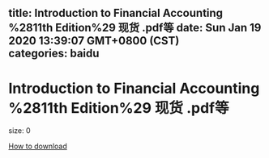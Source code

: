 
title: Introduction to Financial Accounting %2811th Edition%29 现货 .pdf等
date: Sun Jan 19 2020 13:39:07 GMT+0800 (CST)    
categories: baidu
---

# Introduction to Financial Accounting %2811th Edition%29 现货 .pdf等
size: 0
 
 

[How to download](https://bpcam.bemobtrk.com/go/2ceec3aa-1ca2-46d6-b9ff-aaa5c184517c?jno=2949)